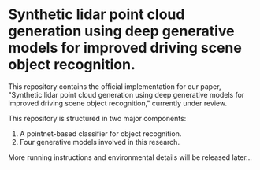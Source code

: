 # Synthetic lidar point cloud generation using deep generative models for improved driving scene object recognition.

This repository contains the official implementation for our paper, "Synthetic lidar point cloud generation using deep generative models for improved driving scene object recognition," currently under review.

This repository is structured in two major components:
1. A pointnet-based classifier for object recognition.
2. Four generative models involved in this research.

More running instructions and environmental details will be released later...
